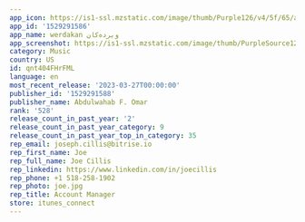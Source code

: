 ```yaml
---
app_icon: https://is1-ssl.mzstatic.com/image/thumb/Purple126/v4/5f/65/a1/5f65a1c4-d965-f971-7d51-4d167cbf782d/AppIcon-1x_U007emarketing-0-7-0-85-220.png/1024x1024bb.png
app_id: '1529291586'
app_name: werdakan ویردەکان
app_screenshot: https://is1-ssl.mzstatic.com/image/thumb/PurpleSource124/v4/74/cb/53/74cb5327-896d-2c35-2c2b-f113b6489d80/8d074daa-6a7a-4581-9a03-02fe96c2bf3e_Simulator_Screen_Shot_-_iPhone_11_Pro_Max_-_2020-08-27_at_16.36.31.png/1242x2688bb.png
category: Music
country: US
id: qnt404FHrFML
language: en
most_recent_release: '2023-03-27T00:00:00'
publisher_id: '1529291588'
publisher_name: Abdulwahab F. Omar
rank: '528'
release_count_in_past_year: '2'
release_count_in_past_year_category: 9
release_count_in_past_year_top_in_category: 35
rep_email: joseph.cillis@bitrise.io
rep_first_name: Joe
rep_full_name: Joe Cillis
rep_linkedin: https://www.linkedin.com/in/joecillis
rep_phone: +1 518-258-1902
rep_photo: joe.jpg
rep_title: Account Manager
store: itunes_connect
---
```

